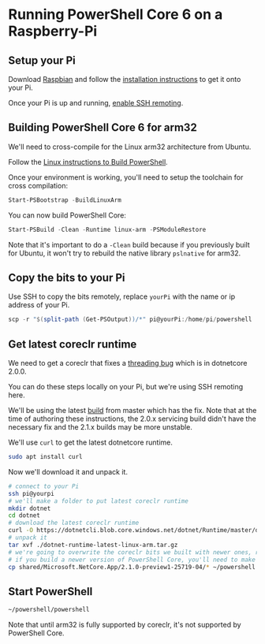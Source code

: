 # Running PowerShell Core 6 on a Raspberry-Pi

## Setup your Pi

Download [Raspbian](https://www.raspberrypi.org/downloads/raspbian/) and follow the [installation instructions](https://www.raspberrypi.org/documentation/installation/installing-images/README.md) to get it onto your Pi.

Once your Pi is up and running, [enable SSH remoting](https://www.raspberrypi.org/documentation/remote-access/ssh/).

## Building PowerShell Core 6 for arm32

We'll need to cross-compile for the Linux arm32 architecture from Ubuntu.

Follow the [Linux instructions to Build PowerShell](https://github.com/PowerShell/PowerShell/blob/master/docs/building/linux.md).

Once your environment is working, you'll need to setup the toolchain for cross compilation:

```powershell
Start-PSBootstrap -BuildLinuxArm
```

You can now build PowerShell Core:

```powershell
Start-PSBuild -Clean -Runtime linux-arm -PSModuleRestore
```

Note that it's important to do a `-Clean` build because if you previously built for Ubuntu, it won't try to rebuild the native library `pslnative` for arm32.

## Copy the bits to your Pi

Use SSH to copy the bits remotely, replace `yourPi` with the name or ip address of your Pi.

```powershell
scp -r "$(split-path (Get-PSOutput))/*" pi@yourPi:/home/pi/powershell
```

## Get latest coreclr runtime

We need to get a coreclr that fixes a [threading bug](https://github.com/dotnet/coreclr/pull/13922) which is in dotnetcore 2.0.0.

You can do these steps locally on your Pi, but we're using SSH remoting here.

We'll be using the latest [build](https://github.com/dotnet/core-setup#daily-builds) from master which has the fix.
Note that at the time of authoring these instructions, the 2.0.x servicing build didn't have the necessary fix and the 2.1.x builds may be more unstable.

We'll use `curl` to get the latest dotnetcore runtime.

```bash
sudo apt install curl
```

Now we'll download it and unpack it.

```bash
# connect to your Pi
ssh pi@yourpi
# we'll make a folder to put latest coreclr runtime
mkdir dotnet
cd dotnet
# download the latest coreclr runtime
curl -O https://dotnetcli.blob.core.windows.net/dotnet/Runtime/master/dotnet-runtime-latest-linux-arm.tar.gz
# unpack it
tar xvf ./dotnet-runtime-latest-linux-arm.tar.gz
# we're going to overwrite the coreclr bits we built with newer ones, replace the version named folder below as appropriate
# if you build a newer version of PowerShell Core, you'll need to make sure you get latest coreclr runtime otherwise you may hit a segmentation fault
cp shared/Microsoft.NetCore.App/2.1.0-preview1-25719-04/* ~/powershell
```

## Start PowerShell

```bash
~/powershell/powershell
```

Note that until arm32 is fully supported by coreclr, it's not supported by PowerShell Core.

